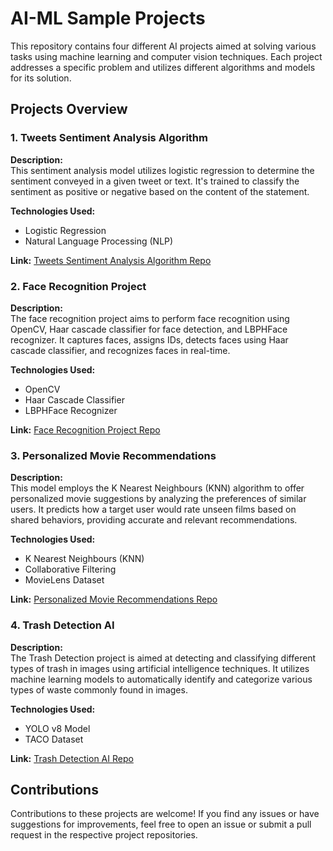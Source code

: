 # AI-ML Sample Projects

This repository contains four different AI projects aimed at solving various tasks using machine learning and computer vision techniques. Each project addresses a specific problem and utilizes different algorithms and models for its solution.

## Projects Overview

### 1. Tweets Sentiment Analysis Algorithm

**Description:**  
This sentiment analysis model utilizes logistic regression to determine the sentiment conveyed in a given tweet or text. It's trained to classify the sentiment as positive or negative based on the content of the statement.

**Technologies Used:**  
- Logistic Regression
- Natural Language Processing (NLP)

**Link:** [Tweets Sentiment Analysis Algorithm Repo](https://github.com/VruttiCitrusbug/ai-ml-sample/tree/main/comment_sentiment_tendency)

### 2. Face Recognition Project

**Description:**  
The face recognition project aims to perform face recognition using OpenCV, Haar cascade classifier for face detection, and LBPHFace recognizer. It captures faces, assigns IDs, detects faces using Haar cascade classifier, and recognizes faces in real-time.

**Technologies Used:**  
- OpenCV
- Haar Cascade Classifier
- LBPHFace Recognizer

**Link:** [Face Recognition Project Repo](https://github.com/VruttiCitrusbug/ai-ml-sample/tree/main/face_recognition)

### 3. Personalized Movie Recommendations

**Description:**  
This model employs the K Nearest Neighbours (KNN) algorithm to offer personalized movie suggestions by analyzing the preferences of similar users. It predicts how a target user would rate unseen films based on shared behaviors, providing accurate and relevant recommendations.

**Technologies Used:**  
- K Nearest Neighbours (KNN)
- Collaborative Filtering
- MovieLens Dataset

**Link:** [Personalized Movie Recommendations Repo](https://github.com/VruttiCitrusbug/ai-ml-sample/tree/main/recommendation_system)

### 4. Trash Detection AI

**Description:**  
The Trash Detection project is aimed at detecting and classifying different types of trash in images using artificial intelligence techniques. It utilizes machine learning models to automatically identify and categorize various types of waste commonly found in images.

**Technologies Used:**  
- YOLO v8 Model
- TACO Dataset

**Link:** [Trash Detection AI Repo](https://github.com/VruttiCitrusbug/ai-ml-sample/tree/main/trash_detection)

## Contributions

Contributions to these projects are welcome! If you find any issues or have suggestions for improvements, feel free to open an issue or submit a pull request in the respective project repositories.
